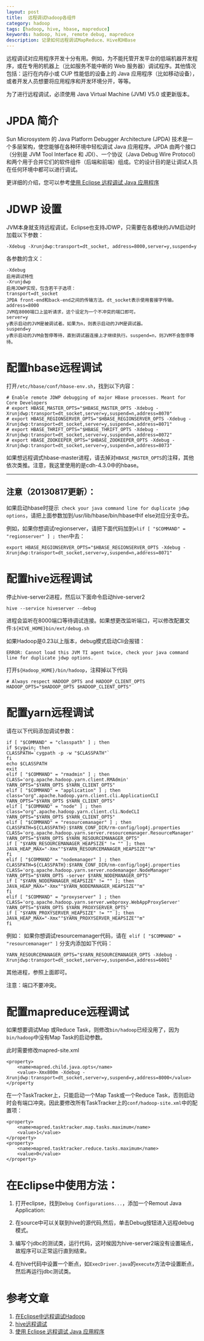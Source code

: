```yaml
---
layout: post
title:  远程调试hadoop各组件
category: hadoop
tags: [hadoop, hive, hbase, mapreduce]
keywords: hadoop, hive, remote debug, mapreduce
description: 记录如何远程调试MapReduce、Hive和HBase
---
```


远程调试对应用程序开发十分有用。例如，为不能托管开发平台的低端机器开发程序，或在专用的机器上（比如服务不能中断的 Web 服务器）调试程序。其他情况包括：运行在内存小或 CUP 性能低的设备上的 Java 应用程序（比如移动设备），或者开发人员想要将应用程序和开发环境分开，等等。

为了进行远程调试，必须使用 Java Virtual Machine (JVM) V5.0 或更新版本。

# JPDA 简介

Sun Microsystem 的 Java Platform Debugger Architecture (JPDA) 技术是一个多层架构，使您能够在各种环境中轻松调试 Java 应用程序。JPDA 由两个接口（分别是 JVM Tool Interface 和 JDI）、一个协议（Java Debug Wire Protocol）和两个用于合并它们的软件组件（后端和前端）组成。它的设计目的是让调试人员在任何环境中都可以进行调试。

<!-- more -->

更详细的介绍，您可以参考[使用 Eclipse 远程调试 Java 应用程序](http://www.ibm.com/developerworks/cn/opensource/os-eclipse-javadebug/)

# JDWP 设置

JVM本身就支持远程调试，Eclipse也支持JDWP，只需要在各模块的JVM启动时加载以下参数：

	-Xdebug -Xrunjdwp:transport=dt_socket, address=8000,server=y,suspend=y

 各参数的含义：

	-Xdebug
	启用调试特性
	-Xrunjdwp
	启用JDWP实现，包含若干子选项：
	transport=dt_socket
	JPDA front-end和back-end之间的传输方法。dt_socket表示使用套接字传输。
	address=8000
	JVM在8000端口上监听请求，这个设定为一个不冲突的端口即可。
	server=y
	y表示启动的JVM是被调试者。如果为n，则表示启动的JVM是调试器。
	suspend=y
	y表示启动的JVM会暂停等待，直到调试器连接上才继续执行。suspend=n，则JVM不会暂停等待。
 

# 配置hbase远程调试

打开`/etc/hbase/conf/hbase-env.sh`，找到以下内容：

	# Enable remote JDWP debugging of major HBase processes. Meant for Core Developers 
	# export HBASE_MASTER_OPTS="$HBASE_MASTER_OPTS -Xdebug -Xrunjdwp:transport=dt_socket,server=y,suspend=n,address=8070"
	# export HBASE_REGIONSERVER_OPTS="$HBASE_REGIONSERVER_OPTS -Xdebug -Xrunjdwp:transport=dt_socket,server=y,suspend=n,address=8071"
	# export HBASE_THRIFT_OPTS="$HBASE_THRIFT_OPTS -Xdebug -Xrunjdwp:transport=dt_socket,server=y,suspend=n,address=8072"
	# export HBASE_ZOOKEEPER_OPTS="$HBASE_ZOOKEEPER_OPTS -Xdebug -Xrunjdwp:transport=dt_socket,server=y,suspend=n,address=8073"

如果想远程调式hbase-master进程，请去掉对`HBASE_MASTER_OPTS`的注释，其他依次类推。注意，我这里使用的是cdh-4.3.0中的hbase。

---
## 注意（20130817更新）：
如果启动hbase时提示` check your java command line for duplicate jdwp options`，请把上面参数加到/usr/lib/hbase/bin/hbase中if else对应分支中去。

例如，如果你想调试regionserver，请把下面代码加到`elif [ "$COMMAND" = "regionserver" ] ; then`中去：

	export HBASE_REGIONSERVER_OPTS="$HBASE_REGIONSERVER_OPTS -Xdebug -Xrunjdwp:transport=dt_socket,server=y,suspend=n,address=8071"

# 配置hive远程调试

停止hive-server2进程，然后以下面命令启动hive-server2

	hive --service hiveserver --debug

进程会监听在8000端口等待调试连接。如果想更改监听端口，可以修改配置文件:`${HIVE_HOME}bin/ext/debug.sh`

如果Hadoop是0.23以上版本，debug模式启动Cli会报错：

	ERROR: Cannot load this JVM TI agent twice, check your java command line for duplicate jdwp options.

打开`${Hadoop_HOME}/bin/hadoop`，注释掉以下代码

	# Always respect HADOOP_OPTS and HADOOP_CLIENT_OPTS
	HADOOP_OPTS="$HADOOP_OPTS $HADOOP_CLIENT_OPTS"

# 配置yarn远程调试

请在以下代码添加调试参数：

	if [ "$COMMAND" = "classpath" ] ; then
	if $cygwin; then
	CLASSPATH=`cygpath -p -w "$CLASSPATH"`
	fi
	echo $CLASSPATH
	exit
	elif [ "$COMMAND" = "rmadmin" ] ; then
	CLASS='org.apache.hadoop.yarn.client.RMAdmin'
	YARN_OPTS="$YARN_OPTS $YARN_CLIENT_OPTS"
	elif [ "$COMMAND" = "application" ] ; then
	class="org".apache.hadoop.yarn.client.cli.ApplicationCLI
	YARN_OPTS="$YARN_OPTS $YARN_CLIENT_OPTS"
	elif [ "$COMMAND" = "node" ] ; then
	class="org".apache.hadoop.yarn.client.cli.NodeCLI
	YARN_OPTS="$YARN_OPTS $YARN_CLIENT_OPTS"
	elif [ "$COMMAND" = "resourcemanager" ] ; then
	CLASSPATH=${CLASSPATH}:$YARN_CONF_DIR/rm-config/log4j.properties
	CLASS='org.apache.hadoop.yarn.server.resourcemanager.ResourceManager'
	YARN_OPTS="$YARN_OPTS $YARN_RESOURCEMANAGER_OPTS"
	if [ "$YARN_RESOURCEMANAGER_HEAPSIZE" != "" ]; then
	JAVA_HEAP_MAX="-Xmx""$YARN_RESOURCEMANAGER_HEAPSIZE""m"
	fi
	elif [ "$COMMAND" = "nodemanager" ] ; then
	CLASSPATH=${CLASSPATH}:$YARN_CONF_DIR/nm-config/log4j.properties
	CLASS='org.apache.hadoop.yarn.server.nodemanager.NodeManager'
	YARN_OPTS="$YARN_OPTS -server $YARN_NODEMANAGER_OPTS"
	if [ "$YARN_NODEMANAGER_HEAPSIZE" != "" ]; then
	JAVA_HEAP_MAX="-Xmx""$YARN_NODEMANAGER_HEAPSIZE""m"
	fi
	elif [ "$COMMAND" = "proxyserver" ] ; then
	CLASS='org.apache.hadoop.yarn.server.webproxy.WebAppProxyServer'
	YARN_OPTS="$YARN_OPTS $YARN_PROXYSERVER_OPTS"
	if [ "$YARN_PROXYSERVER_HEAPSIZE" != "" ]; then
	JAVA_HEAP_MAX="-Xmx""$YARN_PROXYSERVER_HEAPSIZE""m"
	fi

例如：
如果你想调试resourcemanager代码，请在` elif [ "$COMMAND" = "resourcemanager" ]` 分支内添加如下代码：

	YARN_RESOURCEMANAGER_OPTS="$YARN_RESOURCEMANAGER_OPTS -Xdebug -Xrunjdwp:transport=dt_socket,server=y,suspend=n,address=6001"

其他进程，参照上面即可。

注意：端口不要冲突。


# 配置mapreduce远程调试
如果想要调试Map 或Reduce Task，则修改`bin/hadoop`已经没用了，因为`bin/hadoop`中没有Map Task的启动参数。

此时需要修改mapred-site.xml

	<property> 
		<name>mapred.child.java.opts</name> 
		<value>-Xmx800m -Xdebug -Xrunjdwp:transport=dt_socket,server=y,suspend=y,address=8000</value> 
	</property

在一个TaskTracker上，只能启动一个Map Task或一个Reduce Task，否则启动时会有端口冲突。因此要修改所有TaskTracker上的`conf/hadoop-site.xml`中的配置项：

	<property>
		<name>mapred.tasktracker.map.tasks.maximum</name>
		<value>1</value>
	</property>
	<property>
		<name>mapred.tasktracker.reduce.tasks.maximum</name>
		<value>0</value>
	</property>

# 在Eclipse中使用方法：

1. 打开eclipse，找到`Debug Configurations...`，添加一个Remout Java Application:

2. 在source中可以关联到hive的源代码,然后，单击Debug按钮进入远程debug模式。

3. 编写个jdbc的测试类，运行代码，这时候因为hive-server2端没有设置端点，故程序可以正常运行直到结束。

4. 在hive代码中设置一个断点，如`ExecDriver.java`的`execute`方法中设置断点，然后再运行jdbc测试类。


# 参考文章

1. [在Eclipse中远程调试Hadoop](http://zhangjie.me/eclipse-debug-hadoop/)
2. [hive远程调试](http://long-xie.iteye.com/blog/1779072)
3. [使用 Eclipse 远程调试 Java 应用程序](http://www.ibm.com/developerworks/cn/opensource/os-eclipse-javadebug/)
